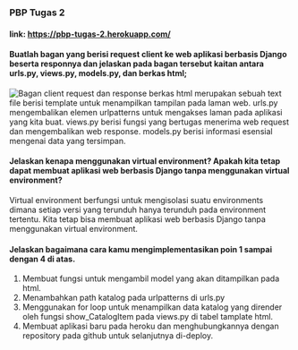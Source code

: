 ### PBP Tugas 2
#### link: https://pbp-tugas-2.herokuapp.com/


#### Buatlah bagan yang berisi request client ke web aplikasi berbasis Django beserta responnya dan jelaskan pada bagan tersebut kaitan antara urls.py, views.py, models.py, dan berkas html;
![Bagan client request dan response](https://drive.google.com/file/d/1AgnyrkQ-irYvZXoCUTJ82eSFvx0nhahR/view?usp=sharing)
berkas html merupakan sebuah text file berisi template untuk menampilkan tampilan pada laman web.
urls.py mengembalikan elemen urlpatterns untuk mengakses laman pada aplikasi yang kita buat.
views.py berisi fungsi yang bertugas menerima web request dan mengembalikan web response.
models.py berisi informasi esensial mengenai data yang tersimpan.

#### Jelaskan kenapa menggunakan virtual environment? Apakah kita tetap dapat membuat aplikasi web berbasis Django tanpa menggunakan virtual environment?
Virtual environment berfungsi untuk mengisolasi suatu environments dimana setiap versi yang terunduh hanya terunduh pada environment tertentu. Kita tetap bisa membuat aplikasi web berbasis Django tanpa menggunakan virtual environment.

#### Jelaskan bagaimana cara kamu mengimplementasikan poin 1 sampai dengan 4 di atas.
1. Membuat fungsi untuk mengambil model yang akan ditampilkan pada html.
2. Menambahkan path katalog pada urlpatterns di urls.py
3. Menggunakan for loop untuk menampilkan data katalog yang dirender oleh fungsi show_CatalogItem pada views.py di tabel tamplate html.
4. Membuat aplikasi baru pada heroku dan menghubungkannya dengan repository pada github untuk selanjutnya di-deploy. 
